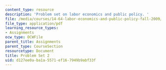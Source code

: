 ```yaml
---
content_type: resource
description: 'Problem set on labor economics and public policy. '
file: /media/courses/14-64-labor-economics-and-public-policy-fall-2009/d127ee0aba1a5571ef167949b9abf33f_MIT14_64F09_ps2.pdf
file_type: application/pdf
learning_resource_types:
- Assignments
ocw_type: OCWFile
parent_title: Assignments
parent_type: CourseSection
resourcetype: Document
title: Problem Set 2
uid: d127ee0a-ba1a-5571-ef16-7949b9abf33f
---
```

